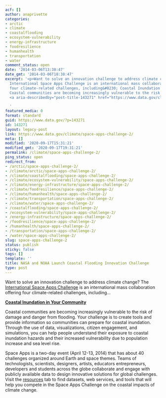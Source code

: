 ```yaml
---
acf: []
author: anaprivette
categories:
- arctic
- climate
- coastalflooding
- ecosystem-vulnerability
- energy-infrastructure
- foodresilience
- humanhealth
- transportation
- water
comment_status: open
date: '2014-03-06T13:38:47'
date_gmt: '2014-03-06T18:38:47'
excerpt: '<p>Want to solve an innovation challenge to address climate change? The
  International Space Apps Challenge is an international mass collaboration offering
  four climate-related challenges, including&#8230; Coastal Inundation in Your Community
  Coastal communities are becoming increasingly vulnerable to the risk of &hellip;
  <a aria-describedby="post-title-143271" href="https://www.data.gov/climate/space-apps-challenge-2/">Continued</a></p>

  '
featured_media: 0
format: standard
guid: https://www.data.gov/?p=143271
id: 143271
layout: legacy-post
link: https://www.data.gov/climate/space-apps-challenge-2/
meta: []
modified: '2020-09-17T15:31:21'
modified_gmt: '2020-09-17T19:31:21'
permalink: /climate/space-apps-challenge-2/
ping_status: open
redirect_from:
- /arctic/space-apps-challenge-2/
- /climate/arctic/space-apps-challenge-2/
- /climate/coastalflooding/space-apps-challenge-2/
- /climate/ecosystem-vulnerability/space-apps-challenge-2/
- /climate/energy-infrastructure/space-apps-challenge-2/
- /climate/foodresilience/space-apps-challenge-2/
- /climate/humanhealth/space-apps-challenge-2/
- /climate/transportation/space-apps-challenge-2/
- /climate/water/space-apps-challenge-2/
- /coastalflooding/space-apps-challenge-2/
- /ecosystem-vulnerability/space-apps-challenge-2/
- /energy-infrastructure/space-apps-challenge-2/
- /foodresilience/space-apps-challenge-2/
- /humanhealth/space-apps-challenge-2/
- /transportation/space-apps-challenge-2/
- /water/space-apps-challenge-2/
slug: space-apps-challenge-2
status: publish
sticky: false
tags: []
template: ''
title: NASA and NOAA Launch Coastal Flooding Innovation Challenge
type: post
---
```

Want to solve an innovation challenge to address climate change? The [International Space Apps Challenge](http://2014.spaceappschallenge.org) is an international mass collaboration offering four climate-related challenges, including…


[**Coastal Inundation in Your Community**](http://2014.spaceappschallenge.org/challenge/coastal-inundation/)  

Coastal communities are becoming increasingly vulnerable to the risk of damage and danger from flooding. Your challenge is to create tools and provide information so communities can prepare for coastal inundation. Through the use of data, visualizations, citizen engagement, and simulations, you can help people understand their exposure to coastal inundation hazards and their increased vulnerability due to population increase and sea level rise.


Space Apps is a two-day event (April 12-13, 2014) that has about 40 challenges organized around Earth and space themes. Teams of technologists, scientists, designers, artists, educators entrepreneurs, developers and students across the globe collaborate and engage with publicly available data to design innovative solutions for global challenges. Visit the [resources](https://www.data.gov/climate/climate-resources) tab to find datasets, web services, and tools that will help you compete in the Space Apps Challenge on the coastal impacts of climate change.


